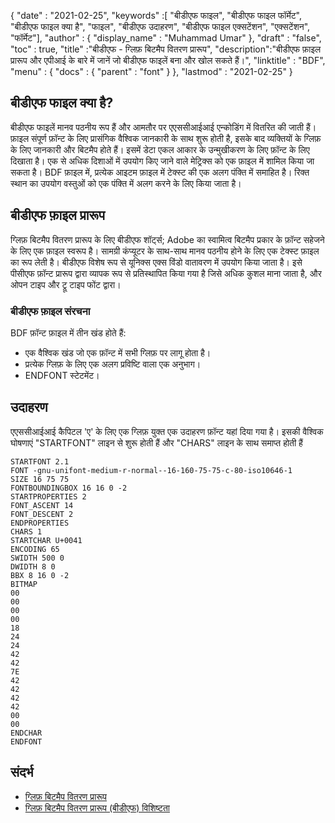 {
  "date" : "2021-02-25",
  "keywords" :[ "बीडीएफ फाइल", "बीडीएफ फाइल फॉर्मेट", "बीडीएफ फाइल क्या है", "फाइल", "बीडीएफ उदाहरण", "बीडीएफ फाइल एक्सटेंशन", "एक्सटेंशन", "फॉर्मेट"],
  "author" : {
    "display_name" : "Muhammad Umar"
},
  "draft" : "false",
  "toc" : true,
  "title" :"बीडीएफ - ग्लिफ़ बिटमैप वितरण प्रारूप",
  "description":"बीडीएफ फ़ाइल प्रारूप और एपीआई के बारे में जानें जो बीडीएफ फाइलें बना और खोल सकते हैं।",
  "linktitle" : "BDF",
  "menu" : {
    "docs" : {
      "parent" : "font"
}
},
  "lastmod" : "2021-02-25"
}

## बीडीएफ फाइल क्या है?
बीडीएफ फाइलें मानव पठनीय रूप हैं और आमतौर पर एएससीआईआई एन्कोडिंग में वितरित की जाती हैं। फ़ाइल संपूर्ण फ़ॉन्ट के लिए प्रासंगिक वैश्विक जानकारी के साथ शुरू होती है, इसके बाद व्यक्तियों के ग्लिफ़ के लिए जानकारी और बिटमैप होते हैं। इसमें डेटा एकल आकार के उन्मुखीकरण के लिए फ़ॉन्ट के लिए दिखाता है। एक से अधिक दिशाओं में उपयोग किए जाने वाले मेट्रिक्स को एक फ़ाइल में शामिल किया जा सकता है। BDF फ़ाइल में, प्रत्येक आइटम फ़ाइल में टेक्स्ट की एक अलग पंक्ति में समाहित है। रिक्त स्थान का उपयोग वस्तुओं को एक पंक्ति में अलग करने के लिए किया जाता है।

## बीडीएफ फ़ाइल प्रारूप
ग्लिफ़ बिटमैप वितरण प्रारूप के लिए बीडीएफ शॉर्ट्स; Adobe का स्वामित्व बिटमैप प्रकार के फ़ॉन्ट सहेजने के लिए एक फ़ाइल स्वरूप है। सामग्री कंप्यूटर के साथ-साथ मानव पठनीय होने के लिए एक टेक्स्ट फ़ाइल का रूप लेती है। बीडीएफ विशेष रूप से यूनिक्स एक्स विंडो वातावरण में उपयोग किया जाता है। इसे पीसीएफ फ़ॉन्ट प्रारूप द्वारा व्यापक रूप से प्रतिस्थापित किया गया है जिसे अधिक कुशल माना जाता है, और ओपन टाइप और ट्रू टाइप फोंट द्वारा।
### बीडीएफ फ़ाइल संरचना
BDF फ़ॉन्ट फ़ाइल में तीन खंड होते हैं:

- एक वैश्विक खंड जो एक फ़ॉन्ट में सभी ग्लिफ़ पर लागू होता है।
- प्रत्येक ग्लिफ़ के लिए एक अलग प्रविष्टि वाला एक अनुभाग।
- ENDFONT स्टेटमेंट।

## उदाहरण
एएससीआईआई कैपिटल 'ए' के लिए एक ग्लिफ़ युक्त एक उदाहरण फ़ॉन्ट यहां दिया गया है। इसकी वैश्विक घोषणाएं "STARTFONT" लाइन से शुरू होती हैं और "CHARS" लाइन के साथ समाप्त होती हैं
```
STARTFONT 2.1
FONT -gnu-unifont-medium-r-normal--16-160-75-75-c-80-iso10646-1
SIZE 16 75 75
FONTBOUNDINGBOX 16 16 0 -2
STARTPROPERTIES 2
FONT_ASCENT 14
FONT_DESCENT 2
ENDPROPERTIES
CHARS 1
STARTCHAR U+0041
ENCODING 65
SWIDTH 500 0
DWIDTH 8 0
BBX 8 16 0 -2
BITMAP
00
00
00
00
18
24
24
42
42
7E
42
42
42
42
00
00
ENDCHAR
ENDFONT
```



## संदर्भ
* [ग्लिफ़ बिटमैप वितरण प्रारूप](https://en.wikipedia.org/wiki/Glyph_Bitmap_Distribution_Format)
* [ग्लिफ़ बिटमैप वितरण प्रारूप (बीडीएफ) विशिष्टता](https://adobe-type-tools.github.io/font-tech-notes/pdfs/5005.BDF_Spec.pdf)

